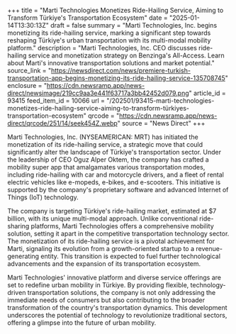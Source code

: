 +++
title = "Marti Technologies Monetizes Ride-Hailing Service, Aiming to Transform Türkiye's Transportation Ecosystem"
date = "2025-01-14T13:30:13Z"
draft = false
summary = "Marti Technologies, Inc. begins monetizing its ride-hailing service, marking a significant step towards reshaping Türkiye's urban transportation with its multi-modal mobility platform."
description = "Marti Technologies, Inc. CEO discusses ride-hailing service and monetization strategy on Benzinga's All-Access. Learn about Marti's innovative transportation solutions and market potential."
source_link = "https://newsdirect.com/news/premiere-turkish-transportation-app-begins-monetizing-its-ride-hailing-service-135708745"
enclosure = "https://cdn.newsramp.app/news-direct/newsimage/219cc9aa3e441f63717a3bb42452d079.png"
article_id = 93415
feed_item_id = 10066
url = "/202501/93415-marti-technologies-monetizes-ride-hailing-service-aiming-to-transform-türkiyes-transportation-ecosystem"
qrcode = "https://cdn.newsramp.app/news-direct/qrcode/251/14/seek454Z.webp"
source = "News Direct"
+++

<p>Marti Technologies, Inc. (NYSEAMERICAN: MRT) has initiated the monetization of its ride-hailing service, a strategic move that could significantly alter the landscape of Türkiye's transportation sector. Under the leadership of CEO Oguz Alper Oktem, the company has crafted a mobility super app that amalgamates various transportation modes, including ride-hailing with car and motorcycle drivers, and a fleet of rental electric vehicles like e-mopeds, e-bikes, and e-scooters. This initiative is supported by the company's proprietary software and advanced Internet of Things (IoT) technology.</p><p>The company is targeting Türkiye's ride-hailing market, estimated at $7 billion, with its unique multi-modal approach. Unlike conventional ride-sharing platforms, Marti Technologies offers a comprehensive mobility solution, setting it apart in the competitive transportation technology sector. The monetization of its ride-hailing service is a pivotal achievement for Marti, signaling its evolution from a growth-oriented startup to a revenue-generating entity. This transition is expected to fuel further technological advancements and the expansion of its transportation ecosystem.</p><p>Marti Technologies' innovative platform and diverse service offerings are set to redefine urban mobility in Türkiye. By providing flexible, technology-driven transportation solutions, the company is not only addressing the immediate needs of consumers but also contributing to the broader transformation of the country's transportation dynamics. This development underscores the potential of technology to revolutionize traditional sectors, offering a glimpse into the future of urban mobility.</p>